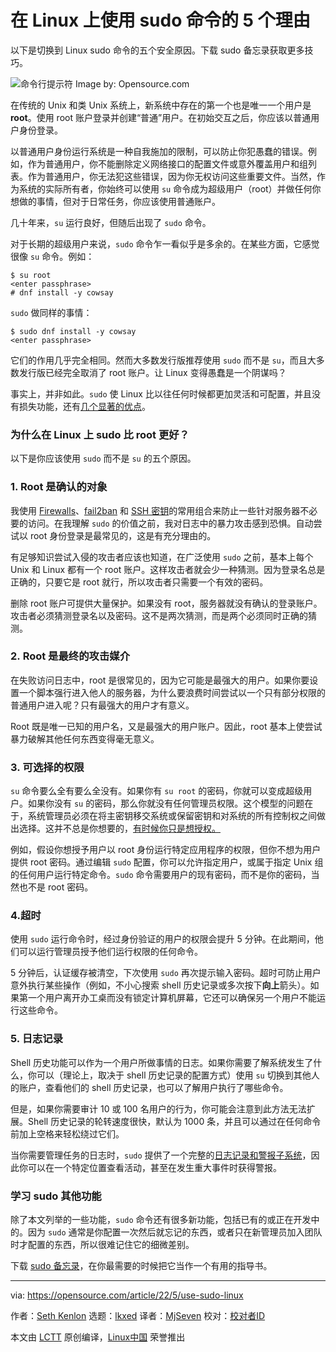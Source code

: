 [#]: subject: "5 reasons to use sudo on Linux"
[#]: via: "https://opensource.com/article/22/5/use-sudo-linux"
[#]: author: "Seth Kenlon https://opensource.com/users/seth"
[#]: collector: "lkxed"
[#]: translator: "MjSeven"
[#]: reviewer: " "
[#]: publisher: " "
[#]: url: " "

在 Linux 上使用 sudo 命令的 5 个理由
======
以下是切换到 Linux sudo 命令的五个安全原因。下载 sudo 备忘录获取更多技巧。

![命令行提示符][1]
Image by: Opensource.com

在传统的 Unix 和类 Unix 系统上，新系统中存在的第一个也是唯一一个用户是 **root**。使用 root 账户登录并创建“普通”用户。在初始交互之后，你应该以普通用户身份登录。

以普通用户身份运行系统是一种自我施加的限制，可以防止你犯愚蠢的错误。例如，作为普通用户，你不能删除定义网络接口的配置文件或意外覆盖用户和组列表。作为普通用户，你无法犯这些错误，因为你无权访问这些重要文件。当然，作为系统的实际所有者，你始终可以使用 `su` 命令成为超级用户（root）并做任何你想做的事情，但对于日常任务，你应该使用普通账户。

几十年来，`su` 运行良好，但随后出现了 `sudo` 命令。

对于长期的超级用户来说，`sudo` 命令乍一看似乎是多余的。在某些方面，它感觉很像 `su` 命令。例如：

```
$ su root
<enter passphrase>
# dnf install -y cowsay
```

`sudo` 做同样的事情：

```
$ sudo dnf install -y cowsay
<enter passphrase>
```

它们的作用几乎完全相同。然而大多数发行版推荐使用 `sudo` 而不是 `su`，而且大多数发行版已经完全取消了 root 账户。让 Linux 变得愚蠢是一个阴谋吗？

事实上，并非如此。`sudo` 使 Linux 比以往任何时候都更加灵活和可配置，并且没有损失功能，还有[几个显著的优点][2]。

### 为什么在 Linux 上 sudo 比 root 更好？

以下是你应该使用 `sudo` 而不是 `su` 的五个原因。

### 1. Root 是确认的对象

我使用 [Firewalls][3]、[fail2ban][4] 和 [SSH 密钥][5]的常用组合来防止一些针对服务器不必要的访问。在我理解 `sudo` 的价值之前，我对日志中的暴力攻击感到恐惧。自动尝试以 root 身份登录是最常见的，这是有充分理由的。

有足够知识尝试入侵的攻击者应该也知道，在广泛使用 `sudo` 之前，基本上每个 Unix 和 Linux 都有一个 root 账户。这样攻击者就会少一种猜测。因为登录名总是正确的，只要它是 root 就行，所以攻击者只需要一个有效的密码。

删除 root 账户可提供大量保护。如果没有 root，服务器就没有确认的登录账户。攻击者必须猜测登录名以及密码。这不是两次猜测，而是两个必须同时正确的猜测。

### 2. Root 是最终的攻击媒介

在失败访问日志中，root 是很常见的，因为它可能是最强大的用户。如果你要设置一个脚本强行进入他人的服务器，为什么要浪费时间尝试以一个只有部分权限的普通用户进入呢？只有最强大的用户才有意义。

Root 既是唯一已知的用户名，又是最强大的用户账户。因此，root 基本上使尝试暴力破解其他任何东西变得毫无意义。

### 3. 可选择的权限

`su` 命令要么全有要么全没有。如果你有 `su root` 的密码，你就可以变成超级用户。如果你没有 `su` 的密码，那么你就没有任何管理员权限。这个模型的问题在于，系统管理员必须在将主密钥移交系统或保留密钥和对系统的所有控制权之间做出选择。这并不总是你想要的，[有时候你只是想授权。][6]

例如，假设你想授予用户以 root 身份运行特定应用程序的权限，但你不想为用户提供 root 密码。通过编辑 `sudo` 配置，你可以允许指定用户，或属于指定 Unix 组的任何用户运行特定命令。`sudo` 命令需要用户的现有密码，而不是你的密码，当然也不是 root 密码。

### 4.超时

使用 `sudo` 运行命令时，经过身份验证的用户的权限会提升 5 分钟。在此期间，他们可以运行管理员授予他们运行权限的任何命令。

5 分钟后，认证缓存被清空，下次使用 `sudo` 再次提示输入密码。超时可防止用户意外执行某些操作（例如，不小心搜索 shell 历史记录或多次按下**向上**箭头）。如果第一个用户离开办工桌而没有锁定计算机屏幕，它还可以确保另一个用户不能运行这些命令。

### 5. 日志记录

Shell 历史功能可以作为一个用户所做事情的日志。如果你需要了解系统发生了什么，你可以（理论上，取决于 shell 历史记录的配置方式）使用 `su` 切换到其他人的账户，查看他们的 shell 历史记录，也可以了解用户执行了哪些命令。

但是，如果你需要审计 10 或 100 名用户的行为，你可能会注意到此方法无法扩展。Shell 历史记录的轮转速度很快，默认为 1000 条，并且可以通过在任何命令前加上空格来轻松绕过它们。

当你需要管理任务的日志时，`sudo` 提供了一个完整的[日志记录和警报子系统][7]，因此你可以在一个特定位置查看活动，甚至在发生重大事件时获得警报。

### 学习 sudo 其他功能

除了本文列举的一些功能，`sudo` 命令还有很多新功能，包括已有的或正在开发中的。因为 `sudo` 通常是你配置一次然后就忘记的东西，或者只在新管理员加入团队时才配置的东西，所以很难记住它的细微差别。

下载 [sudo 备忘录][8]，在你最需要的时候把它当作一个有用的指导书。

--------------------------------------------------------------------------------

via: https://opensource.com/article/22/5/use-sudo-linux

作者：[Seth Kenlon][a]
选题：[lkxed][b]
译者：[MjSeven](https://github.com/MjSeven)
校对：[校对者ID](https://github.com/校对者ID)

本文由 [LCTT](https://github.com/LCTT/TranslateProject) 原创编译，[Linux中国](https://linux.cn/) 荣誉推出

[a]: https://opensource.com/users/seth
[b]: https://github.com/lkxed
[1]: https://opensource.com/sites/default/files/lead-images/command_line_prompt.png
[2]: https://opensource.com/article/19/10/know-about-sudo
[3]: https://www.redhat.com/sysadmin/secure-linux-network-firewall-cmd
[4]: https://www.redhat.com/sysadmin/protect-systems-fail2ban
[5]: https://opensource.com/article/20/2/ssh-tools
[6]: https://opensource.com/article/17/12/using-sudo-delegate
[7]: https://opensource.com/article/19/10/know-about-sudo
[8]: https://opensource.com/downloads/linux-sudo-cheat-sheet
